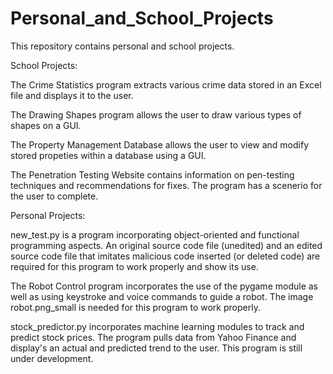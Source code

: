 # Personal_and_School_Projects
This repository contains personal and school projects.

School Projects:

The Crime Statistics program extracts various crime data stored in an Excel file and displays it to the user.

The Drawing Shapes program allows the user to draw various types of shapes on a GUI.

The Property Management Database  allows the user to view and modify stored propeties within a database using a GUI.

The Penetration Testing Website contains information on pen-testing techniques and recommendations for fixes. The program has a scenerio for the user to complete.

Personal Projects:

new_test.py is a program incorporating object-oriented and functional programming aspects. An original source code file (unedited) and an edited source code file that imitates malicious code inserted (or deleted code) are required for this program to work properly and show its use.

The Robot Control program incorporates the use of the pygame module as well as using keystroke and voice commands to guide a robot. The image robot.png_small is needed for this program to work properly.

stock_predictor.py incorporates machine learning modules to track and predict stock prices. The program pulls data from Yahoo Finance and display's an actual and predicted trend to the user. This program is still under development.

